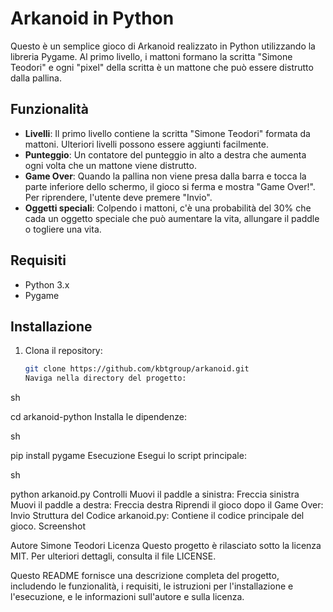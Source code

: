 # Arkanoid in Python

Questo è un semplice gioco di Arkanoid realizzato in Python utilizzando la libreria Pygame. Al primo livello, i mattoni formano la scritta "Simone Teodori" e ogni "pixel" della scritta è un mattone che può essere distrutto dalla pallina.

## Funzionalità

- **Livelli**: Il primo livello contiene la scritta "Simone Teodori" formata da mattoni. Ulteriori livelli possono essere aggiunti facilmente.
- **Punteggio**: Un contatore del punteggio in alto a destra che aumenta ogni volta che un mattone viene distrutto.
- **Game Over**: Quando la pallina non viene presa dalla barra e tocca la parte inferiore dello schermo, il gioco si ferma e mostra "Game Over!". Per riprendere, l'utente deve premere "Invio".
- **Oggetti speciali**: Colpendo i mattoni, c'è una probabilità del 30% che cada un oggetto speciale che può aumentare la vita, allungare il paddle o togliere una vita.

## Requisiti

- Python 3.x
- Pygame

## Installazione

1. Clona il repository:
   ```sh
   git clone https://github.com/kbtgroup/arkanoid.git
   Naviga nella directory del progetto:

sh

cd arkanoid-python
Installa le dipendenze:

sh

pip install pygame
Esecuzione
Esegui lo script principale:

sh

python arkanoid.py
Controlli
Muovi il paddle a sinistra: Freccia sinistra
Muovi il paddle a destra: Freccia destra
Riprendi il gioco dopo il Game Over: Invio
Struttura del Codice
arkanoid.py: Contiene il codice principale del gioco.
Screenshot

Autore
Simone Teodori
Licenza
Questo progetto è rilasciato sotto la licenza MIT. Per ulteriori dettagli, consulta il file LICENSE.

Questo README fornisce una descrizione completa del progetto, includendo le funzionalità, i requisiti, le istruzioni per l'installazione e l'esecuzione, e le informazioni sull'autore e sulla licenza.
